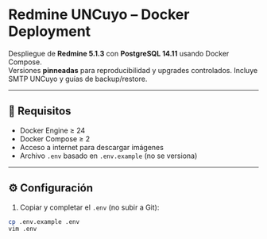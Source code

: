 # Redmine UNCuyo – Docker Deployment

Despliegue de **Redmine 5.1.3** con **PostgreSQL 14.11** usando Docker Compose.  
Versiones **pinneadas** para reproducibilidad y upgrades controlados. Incluye SMTP UNCuyo y guías de backup/restore.

---

## 🧩 Requisitos
- Docker Engine ≥ 24
- Docker Compose ≥ 2
- Acceso a internet para descargar imágenes
- Archivo `.env` basado en `.env.example` (no se versiona)

---

## ⚙️ Configuración

1) Copiar y completar el `.env` (no subir a Git):
```bash
cp .env.example .env
vim .env
